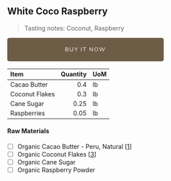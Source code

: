 ## White Coco Raspberry
> Tasting notes: Coconut, Raspberry

[![Buy Now](/assets/images/buy-now.png "Buy Now")](https://shop.osocra.com/products/22011512)

| Item | Quantity | UoM  |
| :---     | ---:    | :--- |
| Cacao Butter   | 0.4    | lb    |
| Coconut Flakes     | 0.3      | lb      |
| Cane Sugar    | 0.25      | lb      |
| Raspberries    | 0.05      | lb      |


#### Raw Materials
- [ ] Organic Cacao Butter - Peru, Natural [[1](/vendors)]
- [ ] Organic Coconut Flakes [[3](/vendors)]
- [ ] Organic Cane Sugar
- [ ] Organic Raspberry Powder
